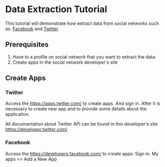 # Data Extraction Tutorial

This tutorial will demonstrate how extract data from social networks such as: [Facebook](https://www.facebook.com/)  and [Twitter](https://twitter.com/).

## Prerequisites
1. Have to a profile on social network that you want to extract the data.
2. Create apps in the social network developer's site

## Create Apps
### Twitter
Access the https://apps.twitter.com/ to create apps. And sign in. 
After it is necessary to create new app and to provide some details about the application.

All documantation about Twitter API can be found in this developer's site https://developer.twitter.com/

### Facebook
Access the https://developers.facebook.com/ to create apps. Sign in.
My apps >> Add a New App
